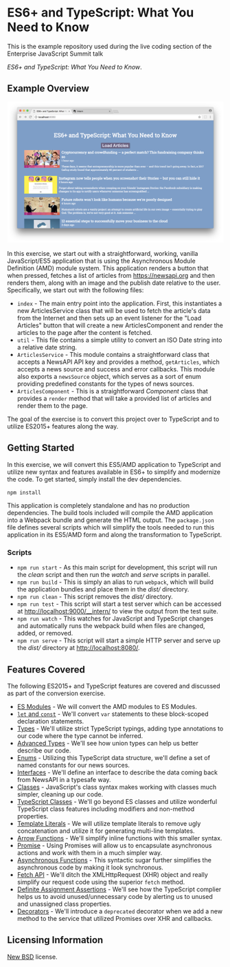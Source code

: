 # ES6+ and TypeScript: What You Need to Know

This is the example repository used during the live coding section of the Enterprise JavaScript Summit talk

_ES6+ and TypeScript: What You Need to Know_.

## Example Overview

![screenshot](screenshot.png)

In this exercise, we start out with a straightforward, working, vanilla JavaScript/ES5 application that is using the Asynchronous Module Definition (AMD) module system. This application renders a button that when pressed, fetches a list of articles from <https://newsapi.org> and then renders them, along with an image and the publish date relative to the user. Specifically, we start out with the following files:

- `index` - The main entry point into the application. First, this instantiates a new ArticlesService class that will be used to fetch the article's data from the Internet and then sets up an event listener for the "Load Articles" button that will create a new ArticlesComponent and render the articles to the page after the content is fetched.
- `util` - This file contains a simple utility to convert an ISO Date string into a relative date string.
- `ArticlesService` - This module contains a straightforward class that accepts a NewsAPI API key and provides a method, `getArticles`, which accepts a news source and success and error callbacks. This module also exports a `newsSource` object, which serves as a sort of enum providing predefined constants for the types of news sources.
- `ArticlesComponent` - This is a straightforward _Component_ class that provides a `render` method that will take a provided list of articles and render them to the page.

The goal of the exercise is to convert this project over to TypeScript and to utilize ES2015+ features along the way.

## Getting Started

In this exercise, we will convert this ES5/AMD application to TypeScript and utilize new syntax and features available in ES6+ to simplify and modernize the code. To get started, simply install the dev dependencies.

```shell
npm install
```

This application is completely standalone and has no production dependencies. The build tools included will compile the AMD application into a Webpack bundle and generate the HTML output. The `package.json` file defines several scripts which will simplify the tools needed to run this application in its ES5/AMD form and along the transformation to TypeScript.

### Scripts

- `npm run start` - As this main script for development, this script will run the _clean_ script and then run the _watch_ and _serve_ scripts in parallel.
- `npm run build` - This is simply an alias to run `webpack`, which will build the application bundles and place them in the _dist/_ directory.
- `npm run clean` - This script removes the _dist/_ directory.
- `npm run test` - This script will start a test server which can be accessed at <http://localhost:9000/__intern/> to view the output from the test suite.
- `npm run watch` - This watches for JavaScript and TypeScript changes and automatically runs the webpack build when files are changed, added, or removed.
- `npm run serve` - This script will start a simple HTTP server and serve up the _dist/_ directory at <http://localhost:8080/>.

## Features Covered

The following ES2015+ and TypeScript features are covered and discussed as part of the conversion exercise.

- [ES Modules](http://2ality.com/2014/09/es6-modules-final.html) - We will convert the AMD modules to ES Modules.
- [`let` and `const`](http://wesbos.com/let-vs-const/) - We'll convert `var` statements to these block-scoped declaration statements.
- [Types](https://www.typescriptlang.org/docs/handbook/basic-types.html) - We'll utilize strict TypeScript typings, adding type annotations to our code where the type cannot be inferred.
- [Advanced Types](https://www.typescriptlang.org/docs/handbook/advanced-types.html) - We'll see how union types can help us better describe our code.
- [Enums](https://www.typescriptlang.org/docs/handbook/enums.html) - Utilizing this TypeScript data structure, we'll define a set of named constants for our news sources.
- [Interfaces](https://www.typescriptlang.org/docs/handbook/interfaces.html) - We'll define an interface to describe the data coming back from NewsAPI in a typesafe way.
- [Classes](https://developer.mozilla.org/en-US/docs/Web/JavaScript/Reference/Classes) - JavaScript's class syntax makes working with classes much simpler, cleaning up our code.
- [TypeScript Classes](https://www.typescriptlang.org/docs/handbook/classes.html) - We'll go beyond ES classes and utilize wonderful TypeScript class features including modifiers and non-method properties.
- [Template Literals](https://developer.mozilla.org/en-US/docs/Web/JavaScript/Reference/Template_literals) - We will utilize template literals to remove ugly concatenation and utilize it for generating multi-line templates.
- [Arrow Functions](https://developer.mozilla.org/en-US/docs/Web/JavaScript/Reference/Functions/Arrow_functions) - We'll simplify inline functions with this smaller syntax.
- [Promise](https://developer.mozilla.org/en-US/docs/Web/JavaScript/Guide/Using_promises) - Using Promises will allow us to encapsulate asynchronous actions and work with them in a much simpler way.
- [Asynchronous Functions](https://developer.mozilla.org/en-US/docs/Web/JavaScript/Reference/Statements/async_function) - This syntactic sugar further simplifies the asynchronous code by making it look synchronous.
- [Fetch API](https://developer.mozilla.org/en-US/docs/Web/API/Fetch_API) - We'll ditch the XMLHttpRequest (XHR) object and really simplify our request code using the superior `fetch` method.
- [Definite Assignment Assertions](https://www.stevefenton.co.uk/2018/01/typescript-definite-assignment-assertions/) - We'll see how the TypeScript complier helps us to avoid unused/unnecessary code by alerting us to unused and unassigned class properties.
- [Decorators](https://www.typescriptlang.org/docs/handbook/decorators.html) - We'll introduce a `deprecated` decorator when we add a new method to the service that utilized Promises over XHR and callbacks.

## Licensing Information

 [New BSD](https://opensource.org/licenses/BSD-3-Clause) license.

